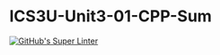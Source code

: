 # ICS3U-Unit3-01-CPP-Sum

[![GitHub's Super Linter](https://github.com/sydneykuhn/ICS3U-Unit3-01-CPP-Sum/workflows/GitHub's%20Super%20Linter/badge.svg)](https://github.com/sydneykuhn/ICS3U-Unit3-01-CPP-Sum/actions)

